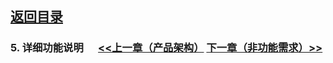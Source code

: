 
## [返回目录](../readme.md)   
### 5. 详细功能说明 &nbsp;&nbsp;&nbsp;&nbsp; [<<上一章（产品架构）](./4_Structure.md) [下一章（非功能需求）>>](./6_NotFunction.md)
